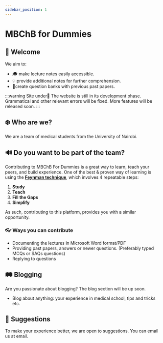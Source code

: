 ```yaml
---
sidebar_position: 1
---
```


# MBChB for Dummies

## 👋 Welcome

We aim to:

- 🎓​ make lecture notes easily accessible.
- 💡 provide additional notes for further comprehension.
- 📝​create question banks with previous past papers.

:::warning Site under🚧
The website is still in its development phase. Grammatical and other relevant errors will be fixed. More features will be released soon.
:::

## ❄️ ​​Who are we?

We are a team of medical students from the University of Nairobi.

## 🔊​​ Do you want to be part of the team?

Contributing to MBChB For Dummies is a great way to learn, teach your peers, and build experience. One of the best & proven way of learning is using the **[Feynman technique](https://fs.blog/feynman-technique/)**, which involves 4 repeatable steps:

1. **Study**
2. **Teach**
3. **Fill the Gaps**
4. **Simplify**

As such, contributing to this platform, provides you with a similar opportunity.

### 👓 Ways you can contribute

- Documenting the lectures in Microsoft Word format/PDF
- Providing past papers, answers or newer questions. (Preferably typed MCQs or SAQs questions)
- Replying to questions

## ​🛤️​ Blogging

Are you passionate about blogging? The blog section will be up soon.

- Blog about anything: your experience in medical school, tips and tricks etc.

## 🚀 Suggestions

To make your experience better, we are open to suggestions. You can email us at email.
